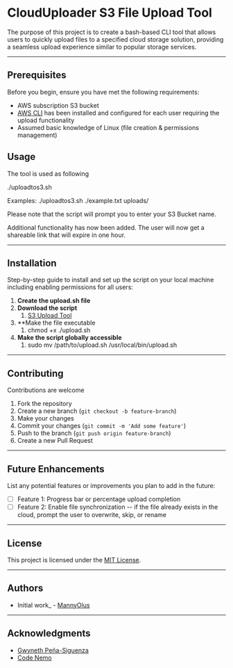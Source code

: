 # CloudUploader S3 File Upload Tool

The purpose of this project is to create a bash-based CLI tool that allows users to quickly upload files to a specified cloud storage solution, providing a seamless upload experience similar to popular storage services.

---

## Prerequisites

Before you begin, ensure you have met the following requirements:

- AWS subscription S3 bucket
- [AWS CLI](https://aws.amazon.com/cli/) has been installed and configured for each user requiring the upload functionality
- Assumed basic knowledge of Linux (file creation & permissions management)


## Usage

The tool is used as following

./uploadtos3.sh <Path to the local file you want to upload> <Destination path in the S3 bucket>

Examples: ./uploadtos3.sh ./example.txt uploads/

Please note that the script will prompt you to enter your S3 Bucket name.

Additional functionality has now been added. The user will now get a shareable link that will expire in one hour.

---

## Installation

Step-by-step guide to install and set up the script on your local machine including enabling permissions for all users:

1. **Create the upload.sh file**
2. **Download the script**
	1. [S3 Upload Tool](https://github.com/MannyOlus/CloudUploader-CLI-AWS-S3/blob/main/upload.sh)
3. **Make the file executable
	1. chmod +x ./upload.sh
4. **Make the script globally accessible**
	1. sudo mv /path/to/upload.sh /usr/local/bin/upload.sh

---

## Contributing

Contributions are welcome 

1. Fork the repository
2. Create a new branch (`git checkout -b feature-branch`)
3. Make your changes
4. Commit your changes (`git commit -m 'Add some feature'`)
5. Push to the branch (`git push origin feature-branch`)
6. Create a new Pull Request

---

## Future Enhancements

List any potential features or improvements you plan to add in the future:

- [ ]  Feature 1: Progress bar or percentage upload completion
- [ ]  Feature 2: Enable file synchronization -- if the file already exists in the cloud, prompt the user to overwrite, skip, or rename

---

## License

This project is licensed under the [MIT License](https://github.com/MannyOlus/CloudUploader-CLI-AWS-S3/blob/main/MIT%20License).

---

## Authors

- Initial work_ - [MannyOlus](https://github.com/MannyOlus)

---

## Acknowledgments

- [Gwyneth Peña-Siguenza](https://github.com/madebygps)
- [Code Nemo](https://github.com/nehemiahlc)
